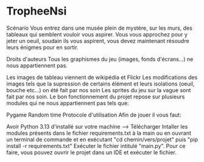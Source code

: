 # TropheeNsi
Scénario
Vous entrez dans une musée plein de mystère, sur les murs, des tableaux qui semblent vouloir vous aspirer. Vous vous approchez pour y jeter un oeuil, soudain ils vous aspirent, vous devez maintenant résoudre leurs énigmes pour en sortir.

Droits d'auteurs
Tous les graphismes du jeu (images, fonds d'écrans...) ne nous appartiennent pas.

Les images de tableau viennent de wikipédia et Flickr
Les modifications des images tels que la supression de certains élément et leurs isolations (oeuil, bouche etc...) on été fait par nos soin
Les sprites du jeu sur la vague sont fait par nos soin.
Le bon fonctionnement du projet repose sur plusieurs modules qui ne nous appartiennent pas tels que:

Pygame
Random
time
Protocole d'utilisation
Afin de jouer il vous faut:

Avoir Python 3.13 d'installé sur votre machine --> Télécharger
Intaller les modules présents dans le fichier requirements.txt à la main ou en ouvrant un terminal de commande et en exécutant "cd chemin/vers/projet" puis "pip install -r requirements.txt"
Exécuter le fichier intitulé "main.py". Pour ce faire, vous pouvez ouvrir le projet dans un IDE et exécuter le fichier.